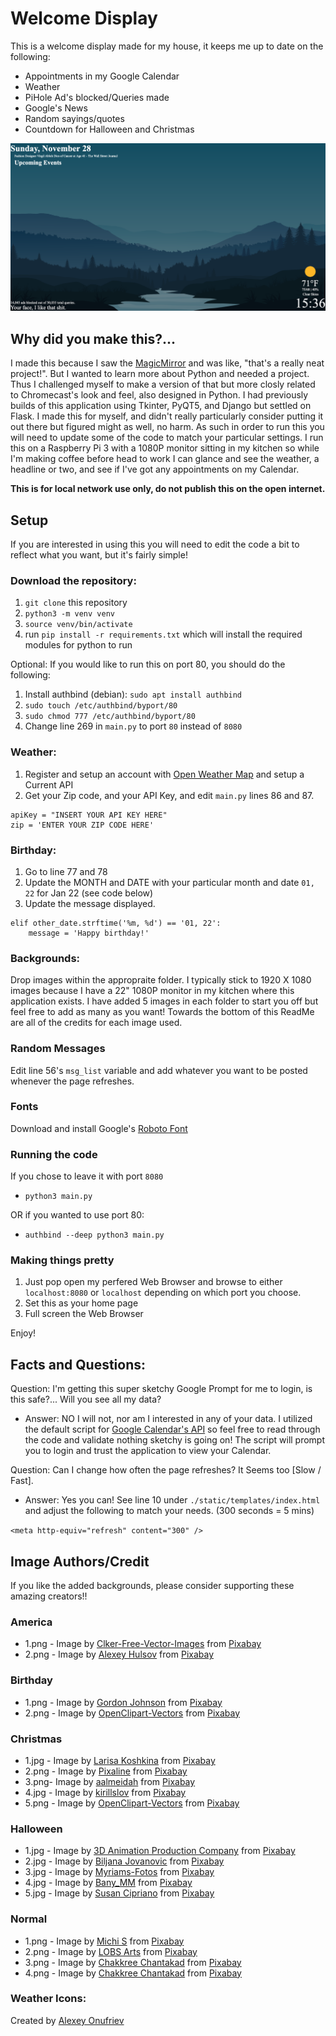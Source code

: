 # Welcome Display
This is a welcome display made for my house, it keeps me up to date on the following:

  * Appointments in my Google Calendar
  * Weather
  * PiHole Ad's blocked/Queries made
  * Google's News
  * Random sayings/quotes
  * Countdown for Halloween and Christmas

![ExampleImage](./assets/example.png)


## Why did you make this?...
I made this because I saw the [MagicMirror](https://github.com/MichMich/MagicMirror) and was like, "that's a really neat project!". But I wanted to learn more about Python and needed a project. Thus I challenged myself to make a version of that but more closly related to Chromecast's look and feel, also designed in Python. I had previously builds of this application using Tkinter, PyQT5, and Django but settled on Flask. I made this for myself, and didn't really particularly consider putting it out there but figured might as well, no harm. As such in order to run this you will need to update some of the code to match your particular settings. I run this on a Raspberry Pi 3 with a 1080P monitor sitting in my kitchen so while I'm making coffee before head to work I can glance and see the weather, a headline or two, and see if I've got any appointments on my Calendar. 

**This is for local network use only, do not publish this on the open internet.**

## Setup

If you are interested in using this you will need to edit the code a bit to reflect what you want, but it's fairly simple!

### Download the repository:

  1. `git clone` this repository
  2. `python3 -m venv venv`
  3. `source venv/bin/activate` 
  4. run `pip install -r requirements.txt` which will install the required modules for python to run

Optional:
If you would like to run this on port 80, you should do the following:
  1. Install authbind (debian): `sudo apt install authbind`
  2. `sudo touch /etc/authbind/byport/80`
  3. `sudo chmod 777 /etc/authbind/byport/80`
  4. Change line 269 in `main.py` to port `80` instead of `8080`


### Weather:

  1. Register and setup an account with [Open Weather Map](https://openweathermap.org/current) and setup a Current API
  2. Get your Zip code, and your API Key, and edit `main.py` lines 86 and 87. 

```
apiKey = "INSERT YOUR API KEY HERE"
zip = 'ENTER YOUR ZIP CODE HERE'
```

### Birthday:
  1. Go to line 77 and 78
  2. Update the MONTH and DATE with your particular month and date `01, 22` for Jan 22 (see code below)
  3. Update the message displayed.
```
elif other_date.strftime('%m, %d') == '01, 22':
    message = 'Happy birthday!'
```

### Backgrounds:
Drop images within the appropraite folder. I typically stick to 1920 X 1080 images because I have a 22" 1080P monitor in my kitchen where this application exists. I have added 5 images in each folder to start you off but feel free to add as many as you want! Towards the bottom of this ReadMe are all of the credits for each image used. 

### Random Messages
Edit line 56's `msg_list` variable and add whatever you want to be posted whenever the page refreshes. 

### Fonts
Download and install Google's [Roboto Font](https://fonts.google.com/specimen/Roboto)

### Running the code
If you chose to leave it with port `8080`

 - `python3 main.py`

OR if you wanted to use port 80:

 - `authbind --deep python3 main.py`

### Making things pretty
1. Just pop open my perfered Web Browser and browse to either `localhost:8080` or `localhost` depending on which port you choose.
2. Set this as your home page
3. Full screen the Web Browser

Enjoy!


## Facts and Questions:

Question: I'm getting this super sketchy Google Prompt for me to login, is this safe?... Will you see all my data?
  - Answer: NO I will not, nor am I interested in any of your data. I utilized the default script for [Google Calendar's API](https://developers.google.com/calendar/api/quickstart/python) so feel free to read through the code and validate nothing sketchy is going on! The script will prompt you to login and trust the application to view your Calendar.

Question: Can I change how often the page refreshes? It Seems too [Slow / Fast].
  - Answer: Yes you can! See line 10 under `./static/templates/index.html` and adjust the following to match your needs. (300 seconds = 5 mins)

`<meta http-equiv="refresh" content="300" />`

## Image Authors/Credit
If you like the added backgrounds, please consider supporting these amazing creators!!

### America
- 1.png - Image by <a href="https://pixabay.com/users/clker-free-vector-images-3736/?utm_source=link-attribution&amp;utm_medium=referral&amp;utm_campaign=image&amp;utm_content=26177">Clker-Free-Vector-Images</a> from <a href="https://pixabay.com/?utm_source=link-attribution&amp;utm_medium=referral&amp;utm_campaign=image&amp;utm_content=26177">Pixabay</a> 
- 2.png - Image by <a href="https://pixabay.com/users/alexey_hulsov-388655/?utm_source=link-attribution&amp;utm_medium=referral&amp;utm_campaign=image&amp;utm_content=2419220">Alexey Hulsov</a> from <a href="https://pixabay.com/?utm_source=link-attribution&amp;utm_medium=referral&amp;utm_campaign=image&amp;utm_content=2419220">Pixabay</a>

### Birthday
- 1.png - Image by <a href="https://pixabay.com/users/gdj-1086657/?utm_source=link-attribution&amp;utm_medium=referral&amp;utm_campaign=image&amp;utm_content=1301860">Gordon Johnson</a> from <a href="https://pixabay.com/?utm_source=link-attribution&amp;utm_medium=referral&amp;utm_campaign=image&amp;utm_content=1301860">Pixabay</a>
- 2.png - Image by <a href="https://pixabay.com/users/openclipart-vectors-30363/?utm_source=link-attribution&amp;utm_medium=referral&amp;utm_campaign=image&amp;utm_content=154242">OpenClipart-Vectors</a> from <a href="https://pixabay.com/?utm_source=link-attribution&amp;utm_medium=referral&amp;utm_campaign=image&amp;utm_content=154242">Pixabay</a>

### Christmas
- 1.jpg - Image by <a href="https://pixabay.com/users/larisa-k-1107275/?utm_source=link-attribution&amp;utm_medium=referral&amp;utm_campaign=image&amp;utm_content=2928142">Larisa Koshkina</a> from <a href="https://pixabay.com/?utm_source=link-attribution&amp;utm_medium=referral&amp;utm_campaign=image&amp;utm_content=2928142">Pixabay</a>
- 2.png - Image by <a href="https://pixabay.com/users/pixaline-1569622/?utm_source=link-attribution&amp;utm_medium=referral&amp;utm_campaign=image&amp;utm_content=1869533">Pixaline</a> from <a href="https://pixabay.com/?utm_source=link-attribution&amp;utm_medium=referral&amp;utm_campaign=image&amp;utm_content=1869533">Pixabay</a>
- 3.png- Image by <a href="https://pixabay.com/users/aalmeidah-4277022/?utm_source=link-attribution&amp;utm_medium=referral&amp;utm_campaign=image&amp;utm_content=4701783">aalmeidah</a> from <a href="https://pixabay.com/?utm_source=link-attribution&amp;utm_medium=referral&amp;utm_campaign=image&amp;utm_content=4701783">Pixabay</a>
- 4.jpg - Image by <a href="https://pixabay.com/users/kirillslov-8058952/?utm_source=link-attribution&amp;utm_medium=referral&amp;utm_campaign=image&amp;utm_content=4711725">kirillslov</a> from <a href="https://pixabay.com/?utm_source=link-attribution&amp;utm_medium=referral&amp;utm_campaign=image&amp;utm_content=4711725">Pixabay</a>
- 5.png - Image by <a href="https://pixabay.com/users/openclipart-vectors-30363/?utm_source=link-attribution&amp;utm_medium=referral&amp;utm_campaign=image&amp;utm_content=153926">OpenClipart-Vectors</a> from <a href="https://pixabay.com/?utm_source=link-attribution&amp;utm_medium=referral&amp;utm_campaign=image&amp;utm_content=153926">Pixabay</a>

### Halloween
- 1.jpg - Image by <a href="https://pixabay.com/users/quincecreative-1031690/?utm_source=link-attribution&amp;utm_medium=referral&amp;utm_campaign=image&amp;utm_content=2837936">3D Animation Production Company</a> from <a href="https://pixabay.com/?utm_source=link-attribution&amp;utm_medium=referral&amp;utm_campaign=image&amp;utm_content=2837936">Pixabay</a>
- 2.jpg - Image by <a href="https://pixabay.com/users/biljast-2868488/?utm_source=link-attribution&amp;utm_medium=referral&amp;utm_campaign=image&amp;utm_content=5596921">Biljana Jovanovic</a> from <a href="https://pixabay.com/?utm_source=link-attribution&amp;utm_medium=referral&amp;utm_campaign=image&amp;utm_content=5596921">Pixabay</a>
- 3.jpg - Image by <a href="https://pixabay.com/users/myriams-fotos-1627417/?utm_source=link-attribution&amp;utm_medium=referral&amp;utm_campaign=image&amp;utm_content=2893710">Myriams-Fotos</a> from <a href="https://pixabay.com/?utm_source=link-attribution&amp;utm_medium=referral&amp;utm_campaign=image&amp;utm_content=2893710">Pixabay</a>
- 4.jpg - Image by <a href="https://pixabay.com/users/bany_mm-2218778/?utm_source=link-attribution&amp;utm_medium=referral&amp;utm_campaign=image&amp;utm_content=5674148">Bany_MM</a> from <a href="https://pixabay.com/?utm_source=link-attribution&amp;utm_medium=referral&amp;utm_campaign=image&amp;utm_content=5674148">Pixabay</a>
- 5.jpg - Image by <a href="https://pixabay.com/users/susan-lu4esm-7009216/?utm_source=link-attribution&amp;utm_medium=referral&amp;utm_campaign=image&amp;utm_content=4573176">Susan Cipriano</a> from <a href="https://pixabay.com/?utm_source=link-attribution&amp;utm_medium=referral&amp;utm_campaign=image&amp;utm_content=4573176">Pixabay</a>

### Normal
- 1.png - Image by <a href="https://pixabay.com/users/moinzon-2433302/?utm_source=link-attribution&amp;utm_medium=referral&amp;utm_campaign=image&amp;utm_content=1412683">Michi S</a> from <a href="https://pixabay.com/?utm_source=link-attribution&amp;utm_medium=referral&amp;utm_campaign=image&amp;utm_content=1412683">Pixabay</a>
- 2.png - Image by <a href="https://pixabay.com/users/lobsarts-19515294/?utm_source=link-attribution&amp;utm_medium=referral&amp;utm_campaign=image&amp;utm_content=5889923">LOBS Arts</a> from <a href="https://pixabay.com/?utm_source=link-attribution&amp;utm_medium=referral&amp;utm_campaign=image&amp;utm_content=5889923">Pixabay</a>
- 3.png - Image by <a href="https://pixabay.com/users/chakkree_chantakad-15107399/?utm_source=link-attribution&amp;utm_medium=referral&amp;utm_campaign=image&amp;utm_content=4821583">Chakkree Chantakad</a> from <a href="https://pixabay.com/?utm_source=link-attribution&amp;utm_medium=referral&amp;utm_campaign=image&amp;utm_content=4821583">Pixabay</a>
- 4.png - Image by <a href="https://pixabay.com/users/chakkree_chantakad-15107399/?utm_source=link-attribution&amp;utm_medium=referral&amp;utm_campaign=image&amp;utm_content=4824761">Chakkree Chantakad</a> from <a href="https://pixabay.com/?utm_source=link-attribution&amp;utm_medium=referral&amp;utm_campaign=image&amp;utm_content=4824761">Pixabay</a>

### Weather Icons:
Created by [Alexey Onufriev](https://dribbble.com/onufriev)

